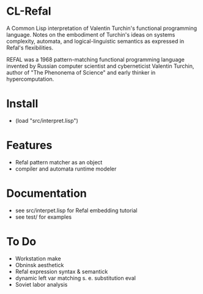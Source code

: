 # CL-Refal 
A Common Lisp interpretation of Valentin Turchin's functional programming language.
Notes on the embodiment of Turchin's ideas on systems complexity, automata, and logical-linguistic semantics as expressed in Refal's flexibilities.

REFAL was a 1968 pattern-matching functional programming language invented by Russian computer scientist and cyberneticist Valentin Turchin, author of "The Phenonema of Science" and early thinker in hypercomputation.

# Install
* (load "src/interpret.lisp")

# Features
* Refal pattern matcher as an object
* compiler and automata runtime modeler

# Documentation
* see src/interpet.lisp for Refal embedding tutorial
* see test/ for examples

# To Do
* Workstation make
* Obninsk aesthetick
* Refal expression syntax & semantick
* dynamic left var matching s. e. substitution eval
* Soviet labor analysis
